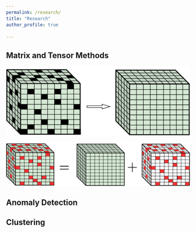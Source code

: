 ```yaml
---
permalink: /research/
title: "Research"
author_profile: true

---
```


## Matrix and Tensor Methods


![imaage](/images/lrtc.png "Tensor Robust PCA")

![Alt text](/images/trpca.png "Tensor Robust PCA")

## Anomaly Detection

## Clustering


